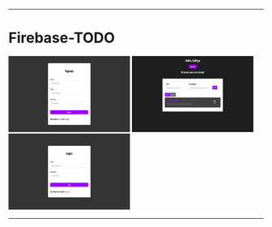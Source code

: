 <hr>

# Firebase-TODO

<img src="Images/Signup.png"  width="240" height= "150"> <img src="Images/Home.png"  width="240" height= "150"><img src="Images/Login.png"  width="240" height= "150">
<hr>
